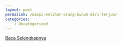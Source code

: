 ```yaml
---
layout: post
permalink: /mimpi-melihat-orang-bunuh-diri-terjun/
categories:
    - Uncategorized
---
```


[Baca Selengkapnya](/09)